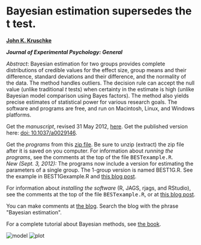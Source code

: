 Bayesian estimation supersedes the t test.
====================

[**John K. Kruschke**](http://www.indiana.edu/~kruschke/) 

***Journal of Experimental Psychology: General***

*Abstract*: Bayesian estimation for two groups provides complete distributions of credible values for the effect size, group means and their difference, standard deviations and their difference, and the normality of the data. The method handles outliers. The decision rule can accept the null value (unlike traditional *t* tests) when certainty in the estimate is high (unlike Bayesian model comparison using Bayes factors). The method also yields precise estimates of statistical power for various research goals. The software and programs are free, and run on Macintosh, Linux, and Windows platforms.

Get the *manuscript*, revised 31 May 2012, [here](http://www.indiana.edu/~kruschke/BEST/BEST.pdf). Get the published version here: [doi: 10.1037/a0029146](http://dx.doi.org/10.1037/a0029146).

Get the *programs* from this [zip file](http://www.indiana.edu/~kruschke/BEST/BEST.zip). Be sure to unzip (extract) the zip file after it is saved on you computer. For information about *running the programs*, see the comments at the top of the file <tt>BESTexample.R</tt>. 
<br>
*New (Sept. 3, 2012):* The programs now include a version for estimating the parameters of a single group. The 1-group version is named BEST1G.R. See the example in BEST1Gexample.R and [this blog post](http://doingbayesiandataanalysis.blogspot.com/2012/09/one-group-version-of-best-bayesian.html).

For information about *installing the software* (R, JAGS, rjags, and RStudio), see the comments at the top of the file <tt>BESTexample.R</tt>, or at [this blog post](http://doingbayesiandataanalysis.blogspot.com/2012/01/complete-steps-for-installing-software.html).

You can make comments at [the blog](http://doingbayesiandataanalysis.blogspot.com/). Search the blog with the phrase "Bayesian estimation".

For a complete tutorial about Bayesian methods, see [the book](http://www.indiana.edu/~kruschke/DoingBayesianDataAnalysis/).

![model](http://www.indiana.edu/~kruschke/BEST/BESThist.jpg)
![plot](http://www.indiana.edu/~kruschke/BEST/BESTexample.jpg)
